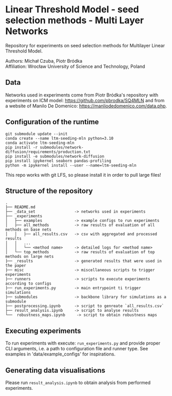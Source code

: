 # Linear Threshold Model - seed selection methods - Multi Layer Networks

Repository for experiments on seed selection methods for Multilayer Linear 
Threshold Model.

Authors: Michał Czuba, Piotr Bródka  
Affiliation: Wrocław University of Science and Technology, Poland

## Data

Networks used in experiments come from Piotr Bródka's repository with experiments
on ICM model: https://github.com/pbrodka/SQ4MLN and from a website of
Manilo De Domenico: https://manliodedomenico.com/data.php.

## Configuration of the runtime

```
git submodule update --init
conda create --name ltm-seeding-mln python=3.10
conda activate ltm-seeding-mln
pip install -r submodules/network-diffusion/requirements/production.txt
pip install -e submodules/network-diffusion
pip install ipykernel seaborn pandas-profiling
python -m ipykernel install --user --name=ltm-seeding-mln
```

This repo works with git LFS, so please install it in order to pull large files!

## Structure of the repository
```
.
├── README.md
├── _data_set                 -> networks used in experiments
├── _experiments
│   ├── examples              -> example configs to run experiments
│   ├── all_methods           -> raw results of evaluation of all methods on base nets
│   │   ├── all_results.csv   -> csv with aggregated and processed results
│   │   ...
│   │   └── <method name>     -> detailed logs for <method name>
│   └── top_methods           -> raw results of evaluation of top methods on large nets
├── _results                  -> generated results that were used in the paper
├── misc                      -> miscellaneous scripts to trigger experiments
├── runners                   -> scripts to execute experiments according to configs
├── run_experiments.py        -> main entrypoint ti trigger simulations
├── submodules                -> backbone library for simulations as a submodule
├── postprocessing.ipynb      -> script to genreate `all_results.csv`
├── result_analysis.ipynb     -> script to analyse results
└──  robustness_maps.ipynb     -> script to obtain robustness maps
```

## Executing experiments

To run experiments with execute: `run_experiments.py` and provide proper CLI
arguments, i.e. a path to configuration file and runner type. See examples in
'data/example_configs' for inspirations. 

## Generating data visualisations

Please run `result_analysis.ipynb` to obtain analysis from performed 
experiments.
